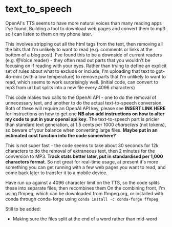 # text_to_speech
OpenAI's TTS seems to have more natural voices than many reading apps I've found. Building a tool to download web pages and convert them to mp3 so I can listen to them on my phone later.

This involves stripping out all the html tags from the text, then removing all the bits that I'm unlikely to want to read (e.g. comments or links at the bottom of a blog post). I've found this to be a downside of current readers (e.g. @Voice reader) - they often read out parts that you wouldn't be focusing on if reading with your eyes. Rather than trying to define an explicit set of rules about what to exclude or include, I'm uploading that text to gpt-4o-mini (with a low temperature) to remove parts that I'm unlikely to want to read, which seems to work surprisingly well. 
(initial code, can convert to mp3 from url but splits into a new file every 4096 characters)

This code makes two calls to the OpenAI API - one to do the removal of unnecessary text, and another to do the actual text-to-speech conversion. Both of these will require an OpenAI API key, please see **INSERT LINK HERE** for instructions on how to get one **NB also add instructions on how to alter my code to put in your openai api key**. The text-to-speech part is pricier than standard text generation, at 1.5 cents per 1000 _characters_ (not tokens), so beware of your balance when converting large files. **Maybe put in an estimated cost function into the code somewhere?**

This is not super fast - the code seems to take about 30 seconds for 12k characters to do the removal of extraneous text, then 2 minutes for the conversion to MP3. **Track stats better later, put in standardised per 1,000 characters format**. So not great for real-time usage, at present it's more something you can get running with a few web pages you want to read, and come back later to transfer it to a mobile device.

Have run up against a 4096 character limit on the TTS, so the code splits these into separate files, then recombines them
On the combining front, I'm using ffmpeg, which can be downloaded from ffmpeg.org, or installed with conda through conda-forge using `conda install -c conda-forge ffmpeg`


Still to be added: 
- Making sure the files split at the end of a word rather than mid-word
